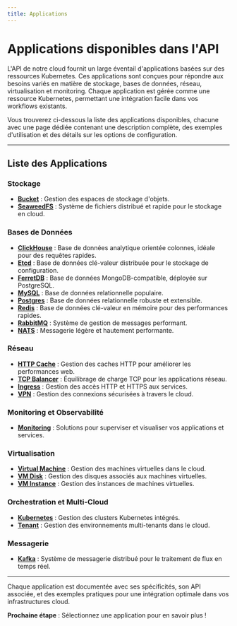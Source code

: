 ```yaml
---
title: Applications
---
```


# Applications disponibles dans l'API

L'API de notre cloud fournit un large éventail d'applications basées sur des ressources Kubernetes. Ces applications sont conçues pour répondre aux besoins variés en matière de stockage, bases de données, réseau, virtualisation et monitoring. Chaque application est gérée comme une ressource Kubernetes, permettant une intégration facile dans vos workflows existants.

Vous trouverez ci-dessous la liste des applications disponibles, chacune avec une page dédiée contenant une description complète, des exemples d'utilisation et des détails sur les options de configuration.

---

## Liste des Applications

### Stockage

- **[Bucket](buckets.md)** : Gestion des espaces de stockage d'objets.
- **[SeaweedFS](seaweedfses.md)** : Système de fichiers distribué et rapide pour le stockage en cloud.

### Bases de Données

- **[ClickHouse](clickhouses.md)** : Base de données analytique orientée colonnes, idéale pour des requêtes rapides.
- **[Etcd](etcds.md)** : Base de données clé-valeur distribuée pour le stockage de configuration.
- **[FerretDB](ferretdb.md)** : Base de données MongoDB-compatible, déployée sur PostgreSQL.
- **[MySQL](mysqls.md)** : Base de données relationnelle populaire.
- **[Postgres](postgreses.md)** : Base de données relationnelle robuste et extensible.
- **[Redis](redises.md)** : Base de données clé-valeur en mémoire pour des performances rapides.
- **[RabbitMQ](rabbitmqs.md)** : Système de gestion de messages performant.
- **[NATS](natses.md)** : Messagerie légère et hautement performante.

### Réseau

- **[HTTP Cache](httpcaches.md)** : Gestion des caches HTTP pour améliorer les performances web.
- **[TCP Balancer](tcpbalancers.md)** : Équilibrage de charge TCP pour les applications réseau.
- **[Ingress](ingresses.md)** : Gestion des accès HTTP et HTTPS aux services.
- **[VPN](vpns.md)** : Gestion des connexions sécurisées à travers le cloud.

### Monitoring et Observabilité

- **[Monitoring](monitorings.md)** : Solutions pour superviser et visualiser vos applications et services.

### Virtualisation

- **[Virtual Machine](virtualmachines.md)** : Gestion des machines virtuelles dans le cloud.
- **[VM Disk](vmdisks.md)** : Gestion des disques associés aux machines virtuelles.
- **[VM Instance](vminstances.md)** : Gestion des instances de machines virtuelles.

### Orchestration et Multi-Cloud

- **[Kubernetes](kuberneteses.md)** : Gestion des clusters Kubernetes intégrés.
- **[Tenant](tenants.md)** : Gestion des environnements multi-tenants dans le cloud.

### Messagerie

- **[Kafka](kafkas.md)** : Système de messagerie distribué pour le traitement de flux en temps réel.

---

Chaque application est documentée avec ses spécificités, son API associée, et des exemples pratiques pour une intégration optimale dans vos infrastructures cloud.

**Prochaine étape** : Sélectionnez une application pour en savoir plus !
